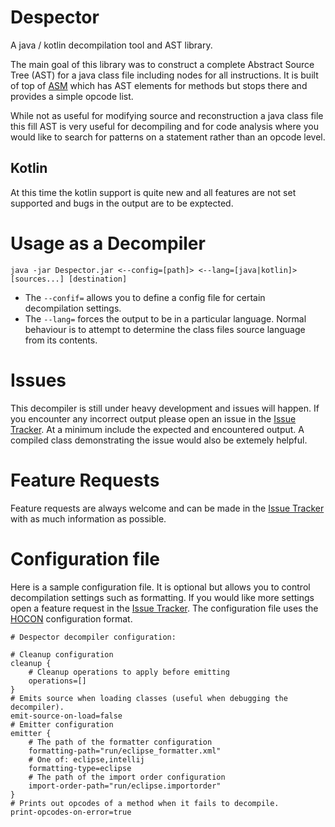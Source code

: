 Despector
===========

A java / kotlin decompilation tool and AST library.

The main goal of this library was to construct a complete Abstract Source Tree (AST) for a java
class file including nodes for all instructions. It is built of top of [ASM] which has AST
elements for methods but stops there and provides a simple opcode list.

While not as useful for modifying source and reconstruction a java class file this fill AST is
very useful for decompiling and for code analysis where you would like to search for patterns
on a statement rather than an opcode level.

## Kotlin

At this time the kotlin support is quite new and all features are not set supported and bugs in the
output are to be exptected.

# Usage as a Decompiler

`java -jar Despector.jar <--config=[path]> <--lang=[java|kotlin]> [sources...] [destination]`

- The `--confif=` allows you to define a config file for certain decompilation settings.
- The `--lang=` forces the output to be in a particular language. Normal behaviour is to attempt to
determine the class files source language from its contents.

# Issues

This decompiler is still under heavy development and issues will happen. If you encounter any incorrect output
please open an issue in the [Issue Tracker]. At a minimum include the expected and encountered output. A compiled
class demonstrating the issue would also be extemely helpful.

# Feature Requests

Feature requests are always welcome and can be made in the [Issue Tracker] with as much information as possible.

# Configuration file

Here is a sample configuration file. It is optional but allows you to control decompilation settings
such as formatting. If you would like more settings open a feature request in the [Issue Tracker]. The
configuration file uses the [HOCON] configuration format.

```
# Despector decompiler configuration:

# Cleanup configuration
cleanup {
    # Cleanup operations to apply before emitting
    operations=[]
}
# Emits source when loading classes (useful when debugging the decompiler).
emit-source-on-load=false
# Emitter configuration
emitter {
    # The path of the formatter configuration
    formatting-path="run/eclipse_formatter.xml"
    # One of: eclipse,intellij
    formatting-type=eclipse
    # The path of the import order configuration
    import-order-path="run/eclipse.importorder"
}
# Prints out opcodes of a method when it fails to decompile.
print-opcodes-on-error=true
```

[Gradle]: https://www.gradle.org/
[ASM]: http://asm.ow2.org/
[Development/Support Chat]: https://webchat.esper.net/?channels=decompiler
[Issue Tracker]: https://github.com/Deamon5550/Despector/issues
[HOCON]: https://github.com/typesafehub/config/blob/master/HOCON.md
